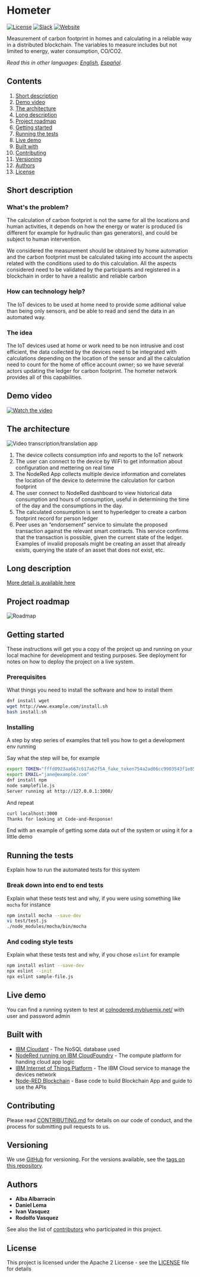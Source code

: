 # Hometer

[![License](https://img.shields.io/badge/License-Apache2-blue.svg)](https://www.apache.org/licenses/LICENSE-2.0) [![Slack](https://img.shields.io/badge/Join-Slack-blue)](https://callforcode.org/slack) [![Website](https://img.shields.io/badge/View-Website-blue)](https://code-and-response.github.io/Project-Sample/)

Measurement of carbon footprint in homes and calculating in a reliable way in a distributed blockchain.  The variables to measure includes but not limited to energy, water consumption, CO/CO2.

*Read this in other languages: [English](README.md), [Español](README.es_co.md).*

## Contents

1. [Short description](#short-description)
1. [Demo video](#demo-video)
1. [The architecture](#the-architecture)
1. [Long description](#long-description)
1. [Project roadmap](#project-roadmap)
1. [Getting started](#getting-started)
1. [Running the tests](#running-the-tests)
1. [Live demo](#live-demo)
1. [Built with](#built-with)
1. [Contributing](#contributing)
1. [Versioning](#versioning)
1. [Authors](#authors)
1. [License](#license)

## Short description

### What's the problem?

The calculation of carbon footprint is not the same for all the locations and human activities, it depends on how the energy or water is produced (is different for example for hydraulic than gas generators), and could be subject to human intervention.

We considered the measurement should be obtained by home automation and the carbon footprint must be calculated taking into account the aspects related with the conditions used to do this calculation.  All the aspects considered need to be validated by the participants and registered in a blockchain in order to have a realistic and reliable carbon 

### How can technology help?

The IoT devices to be used at home need to provide some aditional value than being only sensors, and be able to read and send the data in an automated way.

### The idea

The IoT devices used at home or work need to be non intrusive and cost efficient, the data collected by the devices need to be integrated with calculations depending on the location of the sensor and all the calculation need to count for the home of office account owner; so we have several actors updating the ledger for carbon footprint.  The hometer network provides all of this capabilities.

## Demo video

[![Watch the video](https://github.com/rodolfolui/Hometer/blob/master/docs/img/TeamHometer.png)](https://youtu.be/vOgCOoy_Bx0)

## The architecture

![Video transcription/translation app](https://github.com/rodolfolui/Hometer/blob/master/docs/img/IoT-Blockchain.png)

1. The device collects consumption info and reports to the IoT network
2. The user can connect to the device by WiFi to get information about configuration and mettering on real time
3. The NodeRed App collects multiple device information and correlates the location of the device to determine the calculation for carbon footprint
4. The user connect to NodeRed dashboard to view historical data consumption and hours of consumption, useful in determining the time of the day and the consumptions in the day.
5. The calculated consumption is sent to hyperledger to create a carbon footprint record for person ledger
6. Peer uses an “endorsement” service to simulate the proposed transaction against the relevant smart contracts. This service confirms that the transaction is possible, given the current state of the ledger. Examples of invalid proposals might be creating an asset that already exists, querying the state of an asset that does not exist, etc.

## Long description

[More detail is available here](DESCRIPTION.md)

## Project roadmap

![Roadmap](https://github.com/rodolfolui/Hometer/blob/master/docs/img/Roadmap.png)

## Getting started

These instructions will get you a copy of the project up and running on your local machine for development and testing purposes. See deployment for notes on how to deploy the project on a live system.

### Prerequisites

What things you need to install the software and how to install them

```bash
dnf install wget
wget http://www.example.com/install.sh
bash install.sh
```

### Installing

A step by step series of examples that tell you how to get a development env running

Say what the step will be, for example

```bash
export TOKEN="fffd0923aa667c617a62f5A_fake_token754a2ad06cc9903543f1e85"
export EMAIL="jane@example.com"
dnf install npm
node samplefile.js
Server running at http://127.0.0.1:3000/
```

And repeat

```bash
curl localhost:3000
Thanks for looking at Code-and-Response!
```

End with an example of getting some data out of the system or using it for a little demo

## Running the tests

Explain how to run the automated tests for this system

### Break down into end to end tests

Explain what these tests test and why, if you were using something like `mocha` for instance

```bash
npm install mocha --save-dev
vi test/test.js
./node_modules/mocha/bin/mocha
```

### And coding style tests

Explain what these tests test and why, if you chose `eslint` for example

```bash
npm install eslint --save-dev
npx eslint --init
npx eslint sample-file.js
```

## Live demo

You can find a running system to test at [colnodered.mybluemix.net/](http://colnodered.mybluemix.net/) with user and password admin 

## Built with

* [IBM Cloudant](https://cloud.ibm.com/catalog?search=cloudant#search_results) - The NoSQL database used
* [NodeRed running on IBM CloudFoundry](https://cloud.ibm.com/catalog?search=%22node-red%20app%22#search_results) - The compute platform for handing cloud app logic
* [IBM Internet of Things Platform](https://cloud.ibm.com/catalog?search=internet%20of%20things%20platform#search_results) - The IBM Cloud service to manage the devices network
* [Node-RED Blockchain](https://github.com/johnwalicki/Node-RED-Storm-BlockChain-Demo) - Base code to build Blockchain App and guide to use the APIs

## Contributing

Please read [CONTRIBUTING.md](CONTRIBUTING.md) for details on our code of conduct, and the process for submitting pull requests to us.

## Versioning

We use [GitHub](http://github.com/) for versioning. For the versions available, see the [tags on this repository](https://github.com/rodolfolui/Hometer/tags).

## Authors

* **Alba Albarracin** 
* **Daniel Lema** 
* **Ivan Vasquez** 
* **Rodolfo Vasquez** 


See also the list of [contributors](https://github.com/rodolfolui/Hometer/graphs/contributors) who participated in this project.

## License

This project is licensed under the Apache 2 License - see the [LICENSE](LICENSE) file for details
